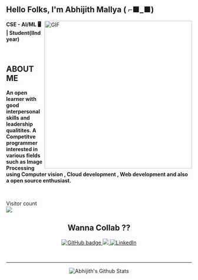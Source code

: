 <!---
AbhijithMallya/AbhijithMallya is a ✨ special ✨ repository because its `README.md` (this file) appears on your GitHub profile.
You can click the Preview link to take a look at your changes.
--->
<h2 align="left">Hello Folks, I'm <strong>Abhijith Mallya ( ⌐■_■) </strong></h2>
 
 <img align="right" alt="GIF" src="https://www.mygo.ge/uploads/blog/1584023795.jpg" width="400"/>

<p align="left"><strong> CSE - AI/ML 🖥 | Student(IInd year)  </strong></p> <br>
<h2 align="left"> ABOUT ME</h2>
<p align="left"><strong>An open learner with good interpersonal skills and leadership qualitites. A Competitve programmer interested in various fields such as Image Processing using Computer vision , Cloud development , Web development and also a open source enthusiast.</strong></p> <br>
	 
<p align="left"> Visitor count
	<br>
  <img src="https://profile-counter.glitch.me/AbhijithMallya/count.svg" />
</p>

<h2 align="center"><strong>Wanna Collab ??</strong></h2>
<p align="center">
  <a href="https://github.com/AbhijithMallya?tab=followers">
    <img src="https://img.shields.io/github/followers/AbhijithMallya?label=Followers&logo=GitHub&style=for-the-badge" alt="GitHub badge" />
  </a>
  <a href="https://twitter.com/AbhijithMallya">
    <img src="https://img.shields.io/twitter/follow/AbhijitMallya?label=Twitter&logo=twitter&style=for-the-badge" />
  </a>	 
  <a href="https://www.linkedin.com/in/abhijith-mallya-98768b202/"><img src="https://img.shields.io/badge/LinkedIn-0077B5?style=for-the-badge&logo=linkedin&logoColor=white" alt="LinkedIn"></a>
</p>

<!-- ### Connect with me: -->

<br />

---
<p align="center">
<img alt="Abhijith's Github Stats" src="https://github-readme-stats.vercel.app/api?username=AbhijithMallya&show_icons=true&hide_border=true" />
</p>
